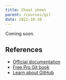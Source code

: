 ```yaml
---
title: Cheat sheet
parent: /courses/git
date: 2022-10-10
---
```


Coming soon.

## References

- [Official documentation](https://git-scm.com/doc)
- [Free Pro Git book](https://git-scm.com/book/en/v2)
- [Learn about GitHub](https://guides.github.com/)
